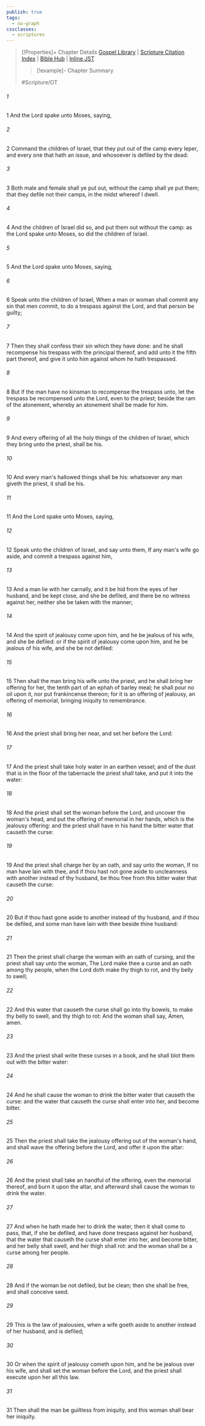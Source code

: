 ```yaml
---
publish: true
tags:
  - no-graph
cssclasses:
  - scriptures
---
```

>[!Properties]+ Chapter Details
>[Gospel Library](https://churchofjesuschrist.org/study/scriptures/ot/num/5?lang=eng)    |    [Scripture Citation Index](https://scriptures.byu.edu/#06805::c06805)    |    [Bible Hub](https://biblehub.com/numbers/5.htm)    |    [Inline JST](https://scripturetoolbox.com/html/ic/Numbers/5.html)
>>[!example]- Chapter Summary
>> 
> 
>
>#Scripture/OT
###### 1
1 And the Lord spake unto Moses, saying,
###### 2
2 Command the children of Israel, that they put out of the camp every leper, and every one that hath an issue, and whosoever is defiled by the dead:
###### 3
3 Both male and female shall ye put out, without the camp shall ye put them; that they defile not their camps, in the midst whereof I dwell.
###### 4
4 And the children of Israel did so, and put them out without the camp: as the Lord spake unto Moses, so did the children of Israel.
###### 5
5 And the Lord spake unto Moses, saying,
###### 6
6 Speak unto the children of Israel, When a man or woman shall commit any sin that men commit, to do a trespass against the Lord, and that person be guilty;
###### 7
7 Then they shall confess their sin which they have done: and he shall recompense his trespass with the principal thereof, and add unto it the fifth part thereof, and give it unto him against whom he hath trespassed.
###### 8
8 But if the man have no kinsman to recompense the trespass unto, let the trespass be recompensed unto the Lord, even to the priest; beside the ram of the atonement, whereby an atonement shall be made for him.
###### 9
9 And every offering of all the holy things of the children of Israel, which they bring unto the priest, shall be his.
###### 10
10 And every man's hallowed things shall be his: whatsoever any man giveth the priest, it shall be his.
###### 11
11 And the Lord spake unto Moses, saying,
###### 12
12 Speak unto the children of Israel, and say unto them, If any man's wife go aside, and commit a trespass against him,
###### 13
13 And a man lie with her carnally, and it be hid from the eyes of her husband, and be kept close, and she be defiled, and there be no witness against her, neither she be taken with the manner;
###### 14
14 And the spirit of jealousy come upon him, and he be jealous of his wife, and she be defiled: or if the spirit of jealousy come upon him, and he be jealous of his wife, and she be not defiled:
###### 15
15 Then shall the man bring his wife unto the priest, and he shall bring her offering for her, the tenth part of an ephah of barley meal; he shall pour no oil upon it, nor put frankincense thereon; for it is an offering of jealousy, an offering of memorial, bringing iniquity to remembrance.
###### 16
16 And the priest shall bring her near, and set her before the Lord:
###### 17
17 And the priest shall take holy water in an earthen vessel; and of the dust that is in the floor of the tabernacle the priest shall take, and put it into the water:
###### 18
18 And the priest shall set the woman before the Lord, and uncover the woman's head, and put the offering of memorial in her hands, which is the jealousy offering: and the priest shall have in his hand the bitter water that causeth the curse:
###### 19
19 And the priest shall charge her by an oath, and say unto the woman, If no man have lain with thee, and if thou hast not gone aside to uncleanness with another instead of thy husband, be thou free from this bitter water that causeth the curse:
###### 20
20 But if thou hast gone aside to another instead of thy husband, and if thou be defiled, and some man have lain with thee beside thine husband:
###### 21
21 Then the priest shall charge the woman with an oath of cursing, and the priest shall say unto the woman, The Lord make thee a curse and an oath among thy people, when the Lord doth make thy thigh to rot, and thy belly to swell;
###### 22
22 And this water that causeth the curse shall go into thy bowels, to make thy belly to swell, and thy thigh to rot: And the woman shall say, Amen, amen.
###### 23
23 And the priest shall write these curses in a book, and he shall blot them out with the bitter water:
###### 24
24 And he shall cause the woman to drink the bitter water that causeth the curse: and the water that causeth the curse shall enter into her, and become bitter.
###### 25
25 Then the priest shall take the jealousy offering out of the woman's hand, and shall wave the offering before the Lord, and offer it upon the altar:
###### 26
26 And the priest shall take an handful of the offering, even the memorial thereof, and burn it upon the altar, and afterward shall cause the woman to drink the water.
###### 27
27 And when he hath made her to drink the water, then it shall come to pass, that, if she be defiled, and have done trespass against her husband, that the water that causeth the curse shall enter into her, and become bitter, and her belly shall swell, and her thigh shall rot: and the woman shall be a curse among her people.
###### 28
28 And if the woman be not defiled, but be clean; then she shall be free, and shall conceive seed.
###### 29
29 This is the law of jealousies, when a wife goeth aside to another instead of her husband, and is defiled;
###### 30
30 Or when the spirit of jealousy cometh upon him, and he be jealous over his wife, and shall set the woman before the Lord, and the priest shall execute upon her all this law.
###### 31
31 Then shall the man be guiltless from iniquity, and this woman shall bear her iniquity.
